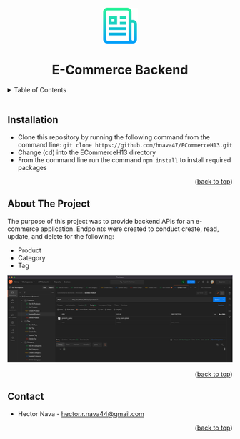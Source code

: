 <div id="top"></div>

<!-- Project Logo -->
<br/>
<div align="center">
    <img src="./assets/readmelogo.png" alt="Logo" width="80" height="80">
    <h1 align="center">E-Commerce Backend</h1>
</div>

<!-- Table of Contents -->
<details>
    <summary>Table of Contents</summary>
    <ol>
        <li><a href="#installation">Installation</a></li>
        <li><a href="#about-the-project">About The Project</a></li>
        <li><a href="#contact">Contact</a></li>
    </ol>
</details>
<br/>

## Installation
<ul>
    <li>Clone this repository by running the following command from the command line: <code>git clone https://github.com/hnava47/ECommerceH13.git</code></li>
    <li>Change (cd) into the ECommerceH13 directory</li>
    <li>From the command line run the command <code>npm install</code> to install required packages</li>
</ul>

<p align="right">(<a href="#top">back to top</a>)</p>

## About The Project
The purpose of this project was to provide backend APIs for an e-commerce application. Endpoints were created to conduct create, read, update, and delete for the following:
* Product
* Category
* Tag

![API][api-screenshot]

<p align="right">(<a href="#top">back to top</a>)</p>

## Contact
* Hector Nava - hector.r.nava44@gmail.com

<p align="right">(<a href="#top">back to top</a>)</p>

[api-screenshot]: ./assets/api_screenshot.png
